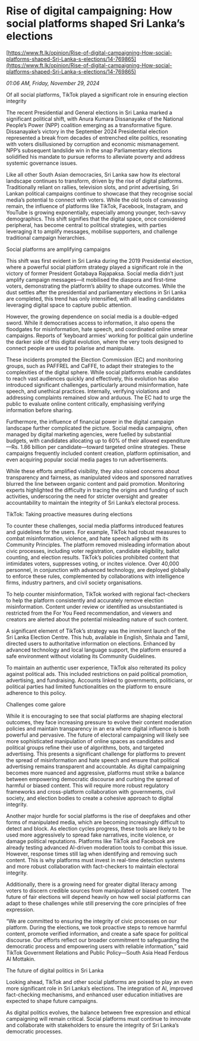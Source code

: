 # Rise of digital campaigning: How social platforms shaped Sri Lanka’s elections

[https://www.ft.lk/opinion/Rise-of-digital-campaigning-How-social-platforms-shaped-Sri-Lanka-s-elections/14-769865](https://www.ft.lk/opinion/Rise-of-digital-campaigning-How-social-platforms-shaped-Sri-Lanka-s-elections/14-769865)

*01:06 AM, Friday, November 29, 2024*

Of all social platforms, TikTok played a significant role in ensuring election integrity

The recent Presidential and General elections in Sri Lanka marked a significant political shift, with Anura Kumara Dissanayake of the National People’s Power (NPP) coalition emerging as a transformative figure. Dissanayake’s victory in the September 2024 Presidential election represented a break from decades of entrenched elite politics, resonating with voters disillusioned by corruption and economic mismanagement. NPP’s subsequent landslide win in the snap Parliamentary elections solidified his mandate to pursue reforms to alleviate poverty and address systemic governance issues.

Like all other South Asian democracies, Sri Lanka saw how its electoral landscape continues to transform, driven by the rise of digital platforms. Traditionally reliant on rallies, television slots, and print advertising, Sri Lankan political campaigns continue to showcase that they recognise social media’s potential to connect with voters. While the old tools of canvassing remain, the influence of platforms like TikTok, Facebook, Instagram, and YouTube is growing exponentially, especially among younger, tech-savvy demographics. This shift signifies that the digital space, once considered peripheral, has become central to political strategies, with parties leveraging it to amplify messages, mobilise supporters, and challenge traditional campaign hierarchies.

Social platforms are amplifying campaigns

This shift was first evident in Sri Lanka during the 2019 Presidential election, where a powerful social platform strategy played a significant role in the victory of former President Gotabaya Rajapaksa. Social media didn’t just amplify campaign messages—it mobilised the diaspora and first-time voters, demonstrating the platform’s ability to shape outcomes. While the dust settles after the presidential and parliamentary elections in Sri Lanka are completed, this trend has only intensified, with all leading candidates leveraging digital space to capture public attention.

However, the growing dependence on social media is a double-edged sword. While it democratises access to information, it also opens the floodgates for misinformation, hate speech, and coordinated online smear campaigns. Reports of ‘keyboard armies’ working for political gain underline the darker side of this digital evolution, where the very tools designed to connect people are used to polarise and manipulate.

These incidents prompted the Election Commission (EC) and monitoring groups, such as PAFFREL and CaFFE, to adapt their strategies to the complexities of the digital sphere. While social platforms enable candidates to reach vast audiences quickly and effectively, this evolution has also introduced significant challenges, particularly around misinformation, hate speech, and unethical practices. Internally, verifying violations and addressing complaints remained slow and arduous. The EC had to urge the public to evaluate online content critically, emphasising verifying information before sharing.

Furthermore, the influence of financial power in the digital campaign landscape further complicated the picture. Social media campaigns, often managed by digital marketing agencies, were fuelled by substantial budgets, with candidates allocating up to 60% of their allowed expenditure—Rs. 1.86 billion per candidate—toward targeted online strategies. These campaigns frequently included content creation, platform optimisation, and even acquiring popular social media pages to run advertisements.

While these efforts amplified visibility, they also raised concerns about transparency and fairness, as manipulated videos and sponsored narratives blurred the line between organic content and paid promotion. Monitoring experts highlighted the difficulty in tracing the origins and funding of such activities, underscoring the need for stricter oversight and greater accountability to maintain the integrity of Sri Lanka’s electoral process.

TikTok: Taking proactive measures during elections

To counter these challenges, social media platforms introduced features and guidelines for the users. For example, TikTok had robust measures to combat misinformation, violence, and hate speech aligned with its Community Principles. The platform removed misleading information about civic processes, including voter registration, candidate eligibility, ballot counting, and election results. TikTok’s policies prohibited content that intimidates voters, suppresses voting, or incites violence. Over 40,000 personnel, in conjunction with advanced technology, are deployed globally to enforce these rules, complemented by collaborations with intelligence firms, industry partners, and civil society organisations.

To help counter misinformation, TikTok worked with regional fact-checkers to help the platform consistently and accurately remove election misinformation. Content under review or identified as unsubstantiated is restricted from the For You Feed recommendation, and viewers and creators are alerted about the potential misleading nature of such content.

A significant element of TikTok’s strategy was the imminent launch of the Sri Lanka Election Centre. This hub, available in English, Sinhala and Tamil, directed users to authoritative information on elections. Enhanced by advanced technology and local language support, the platform ensured a safe environment without violating its Community Guidelines.

To maintain an authentic user experience, TikTok also reiterated its policy against political ads. This included restrictions on paid political promotion, advertising, and fundraising. Accounts linked to governments, politicians, or political parties had limited functionalities on the platform to ensure adherence to this policy.

Challenges come galore

While it is encouraging to see that social platforms are shaping electoral outcomes, they face increasing pressure to evolve their content moderation policies and maintain transparency in an era where digital influence is both powerful and pervasive. The future of electoral campaigning will likely see more sophisticated manipulation of online spaces as candidates and political groups refine their use of algorithms, bots, and targeted advertising. This presents a significant challenge for platforms to prevent the spread of misinformation and hate speech and ensure that political advertising remains transparent and accountable. As digital campaigning becomes more nuanced and aggressive, platforms must strike a balance between empowering democratic discourse and curbing the spread of harmful or biased content. This will require more robust regulatory frameworks and cross-platform collaboration with governments, civil society, and election bodies to create a cohesive approach to digital integrity.

Another major hurdle for social platforms is the rise of deepfakes and other forms of manipulated media, which are becoming increasingly difficult to detect and block. As election cycles progress, these tools are likely to be used more aggressively to spread fake narratives, incite violence, or damage political reputations. Platforms like TikTok and Facebook are already testing advanced AI-driven moderation tools to combat this issue. However, response times still lag when identifying and removing such content. This is why platforms must invest in real-time detection systems and more robust collaboration with fact-checkers to maintain electoral integrity.

Additionally, there is a growing need for greater digital literacy among voters to discern credible sources from manipulated or biased content. The future of fair elections will depend heavily on how well social platforms can adapt to these challenges while still preserving the core principles of free expression.

“We are committed to ensuring the integrity of civic processes on our platform. During the elections, we took proactive steps to remove harmful content, promote verified information, and create a safe space for political discourse. Our efforts reflect our broader commitment to safeguarding the democratic process and empowering users with reliable information,” said TikTok Government Relations and Public Policy—South Asia Head Ferdous Al Mottakin.

The future of digital politics in Sri Lanka

Looking ahead, TikTok and other social platforms are poised to play an even more significant role in Sri Lanka’s elections. The integration of AI, improved fact-checking mechanisms, and enhanced user education initiatives are expected to shape future campaigns.

As digital politics evolves, the balance between free expression and ethical campaigning will remain critical. Social platforms must continue to innovate and collaborate with stakeholders to ensure the integrity of Sri Lanka’s democratic processes.

